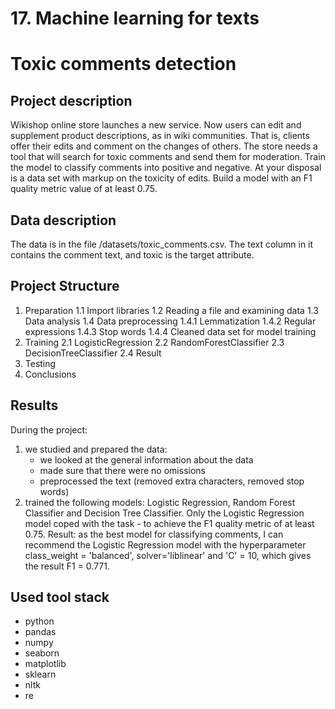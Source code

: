 # 17. Machine learning for texts
# Toxic comments detection
## Project description
Wikishop online store launches a new service. 
Now users can edit and supplement product descriptions, as in wiki communities. 
That is, clients offer their edits and comment on the changes of others. 
The store needs a tool that will search for toxic comments and send them for moderation.
Train the model to classify comments into positive and negative. 
At your disposal is a data set with markup on the toxicity of edits.
Build a model with an F1 quality metric value of at least 0.75.
## Data description
The data is in the file /datasets/toxic_comments.csv.
The text column in it contains the comment text, and toxic is the target attribute.
## Project Structure
1. Preparation
	1.1 Import libraries
	1.2 Reading a file and examining data
	1.3 Data analysis
	1.4 Data preprocessing
		1.4.1 Lemmatization
		1.4.2 Regular expressions
		1.4.3 Stop words
		1.4.4 Cleaned data set for model training
2. Training
	2.1 LogisticRegression
	2.2 RandomForestClassifier
	2.3 DecisionTreeClassifier
	2.4 Result
3. Testing
5. Conclusions
## Results
During the project:
1. we studied and prepared the data:
	- we looked at the general information about the data
	- made sure that there were no omissions
	- preprocessed the text (removed extra characters, removed stop words)
2. trained the following models: Logistic Regression, Random Forest Classifier and Decision Tree Classifier. Only the Logistic Regression model coped with the task - to achieve the F1 quality metric of at least 0.75.
Result: as the best model for classifying comments, I can recommend the Logistic Regression model with the hyperparameter class_weight = 'balanced', solver='liblinear' and 'C' = 10, which gives the result F1 = 0.771.
## Used tool stack
- python
- pandas
- numpy
- seaborn
- matplotlib
- sklearn
- nltk
- re
